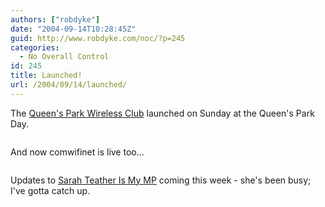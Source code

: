 ```yaml
---
authors: ["robdyke"]
date: "2004-09-14T10:28:45Z"
guid: http://www.robdyke.com/noc/?p=245
categories:
  - No Overall Control
id: 245
title: Launched!
url: /2004/09/14/launched/
---
```

The [Queen's Park Wireless Club](http://www.queenspark.me.uk) launched on Sunday at the Queen's Park Day.

[<img />](http://www.queenspark.me.uk)

And now comwifinet is live too...

[<img />](http://www.comwifinet.com)

Updates to [Sarah Teather Is My MP](http://sarah-teather-mp.blogspot.com/) coming this week - she's been busy; I've gotta catch up.